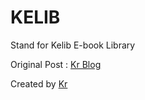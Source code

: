 # KELIB

Stand for Kelib E-book Library

Original Post : [Kr Blog](http://krrxue.duapp.com/md/post/56)

Created by [Kr](http://krrxue.duapp.com/md/)
